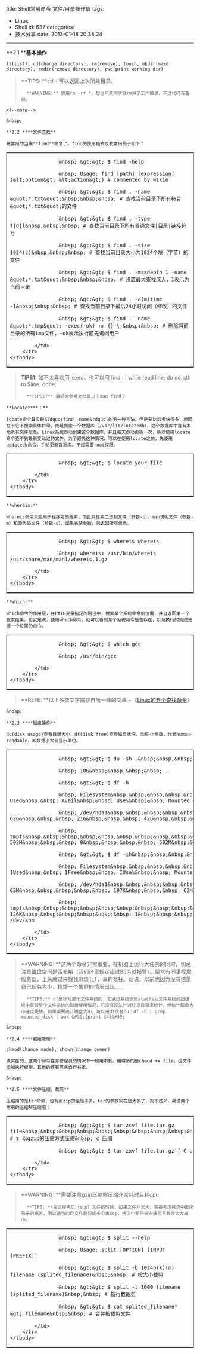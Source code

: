 title: Shell常用命令 文件/目录操作篇
tags:
  - Linux
  - Shell
id: 637
categories:
  - 技术分享
date: 2013-01-18 20:38:24
---

**2.1 ****基本操作**

	ls(list), cd(change directory), rm(remove), touch, mkdir(make directory), rmdir(remove directory), pwd(print working dir)

> **TIPS: **cd - 可以返回上次所处目录。> 
> 
> 		**WARNING:** 慎用rm -rf *，想当年某同学就rm掉了工作目录，不过代码有备份。

	<!--more-->

	&nbsp;

	**2.2 ****文件查找**

	最常用的当属**find**命令了。find的使用格式及我常用例子如下：

<table border="1" cellpadding="0" cellspacing="0" width="631">
	<tbody>
		<tr>
			<td valign="top" width="629">

					&nbsp; &gt;&gt; $ find -help

					&nbsp; Usage: find [path] [expression](&lt;option&gt; &lt;action&gt;) # commented by wikie

					&nbsp; &gt;&gt; $ find . -name &quot;*.txt&quot;&nbsp;&nbsp;&nbsp; # 查找当前目录下所有符合&quot;*.txt&quot;的文件

					&nbsp; &gt;&gt; $ find . -type f|d|l&nbsp;&nbsp;&nbsp; # 查找当前目录下所有普通文件|目录|链接符号

					&nbsp; &gt;&gt; $ find . -size 1024(c)&nbsp;&nbsp;&nbsp; # 查找当前目录大小为1024个块（字节）的文件

					&nbsp; &gt;&gt; $ find . -maxdepth 1 -name &quot;*.txt&quot;&nbsp;&nbsp;&nbsp; # 设置最大查找深入，1表示为当前目录

					&nbsp; &gt;&gt; $ find . -a(m)time -1&nbsp;&nbsp;&nbsp; # 查找当前目录下最后24小时访问（修改）的文件

					&nbsp; &gt;&gt; $ find . -name &quot;*.tmp&quot; -exec(-ok) rm {} \;&nbsp;&nbsp; # 删除当前目录的所有tmp文件，-ok表示执行前先询问用户

			</td>
		</tr>
	</tbody>
</table>

> **TIPS1:** 如不太喜欢用-exec，也可以用 find . | while read line; do do_sth to $line; done;> 
> 
> 		**TIPS2:** 最好的参考文档莫过于man find了

	**locate****：**

	locate命令其实是&ldquo;find -name&rdquo;的另一种写法，但是要比后者快得多，原因在于它不搜索具体目录，而是搜索一个数据库（/var/lib/locatedb），这个数据库中含有本地所有文件信息。Linux系统自动创建这个数据库，并且每天自动更新一次，所以使用locate命令查不到最新变动过的文件。为了避免这种情况，可以在使用locate之前，先使用updatedb命令，手动更新数据库。不过需要root权限。

<table border="1" cellpadding="0" cellspacing="0" width="631">
	<tbody>
		<tr>
			<td valign="top" width="629">

					&nbsp; &gt;&gt; $ locate your_file

			</td>
		</tr>
	</tbody>
</table>

	**whereis:**

	whereis命令只能用于程序名的搜索，而且只搜索二进制文件（参数-b）、man说明文件（参数-m）和源代码文件（参数-s）。如果省略参数，则返回所有信息。

<table border="1" cellpadding="0" cellspacing="0" width="632">
	<tbody>
		<tr>
			<td valign="top" width="630">

					&nbsp; &gt;&gt; $ whereis whereis

					&nbsp; whereis: /usr/bin/whereis /usr/share/man/man1/whereis.1.gz

			</td>
		</tr>
	</tbody>
</table>

	**which:**

	which命令的作用是，在PATH变量指定的路径中，搜索某个系统命令的位置，并且返回第一个搜索结果。也就是说，使用which命令，就可以看到某个系统命令是否存在，以及执行的到底是哪一个位置的命令。

<table border="1" cellpadding="0" cellspacing="0" width="633">
	<tbody>
		<tr>
			<td valign="top" width="631">

					&nbsp; &gt;&gt; $ which gcc

					&nbsp; /usr/bin/gcc

			</td>
		</tr>
	</tbody>
</table>

> **REFE: **以上多数文字摘抄自阮一峰的文章 - 《[Linux的五个查找命令](http://www.ruanyifeng.com/blog/2009/10/5_ways_to_search_for_files_using_the_terminal.html)》

	&nbsp;

	**2.3 ****磁盘操作**

	du(disk usage)查看目录大小，df(disk free)查看磁盘状况。均有-h参数，代表human-readable，即数据小大会显示单位。

<table border="1" cellpadding="0" cellspacing="0" width="634">
	<tbody>
		<tr>
			<td valign="top" width="632">

					&nbsp; &gt;&gt; $ du -sh .&nbsp;&nbsp;&nbsp;&nbsp; # -s summay

					&nbsp; 10G&nbsp;&nbsp;&nbsp;&nbsp; .

					&nbsp; &gt;&gt; $ df -h

					&nbsp; Filesystem&nbsp;&nbsp;&nbsp;&nbsp;&nbsp;&nbsp;&nbsp;&nbsp;&nbsp;&nbsp;&nbsp; Size&nbsp;&nbsp; Used&nbsp;&nbsp; Avail&nbsp;&nbsp; Use%&nbsp;&nbsp; Mounted on

					&nbsp; /dev/hda1&nbsp;&nbsp;&nbsp;&nbsp;&nbsp;&nbsp;&nbsp;&nbsp;&nbsp;&nbsp;&nbsp;&nbsp; 62G&nbsp;&nbsp;&nbsp; 21G&nbsp;&nbsp;&nbsp; 42G&nbsp;&nbsp;&nbsp; 34%&nbsp;&nbsp;&nbsp;&nbsp; /

					&nbsp; tmpfs&nbsp;&nbsp;&nbsp;&nbsp;&nbsp;&nbsp;&nbsp;&nbsp;&nbsp;&nbsp;&nbsp;&nbsp;&nbsp;&nbsp;&nbsp;&nbsp;&nbsp;&nbsp; 502M&nbsp;&nbsp;&nbsp; 0&nbsp;&nbsp;&nbsp;&nbsp; 502M&nbsp;&nbsp;&nbsp; 0%&nbsp;&nbsp;&nbsp;&nbsp; /dev/shm

					&nbsp; &gt;&gt; $ df -ih&nbsp;&nbsp;&nbsp;&nbsp;&nbsp;&nbsp;&nbsp;&nbsp;&nbsp; # -i inode usage

					&nbsp; Filesystem&nbsp;&nbsp;&nbsp;&nbsp;&nbsp;&nbsp;&nbsp;&nbsp;&nbsp;&nbsp;&nbsp; Inodes&nbsp;&nbsp; IUsed&nbsp;&nbsp; IFree&nbsp;&nbsp; IUse%&nbsp;&nbsp; Mounted on

					&nbsp; /dev/hda1&nbsp;&nbsp;&nbsp;&nbsp;&nbsp;&nbsp;&nbsp;&nbsp;&nbsp;&nbsp;&nbsp;&nbsp;&nbsp; 63M&nbsp;&nbsp;&nbsp;&nbsp;&nbsp; 197K&nbsp;&nbsp;&nbsp; 62M&nbsp;&nbsp;&nbsp; 1%&nbsp;&nbsp; /

					&nbsp; tmpfs&nbsp;&nbsp;&nbsp;&nbsp;&nbsp;&nbsp;&nbsp;&nbsp;&nbsp;&nbsp;&nbsp;&nbsp;&nbsp;&nbsp;&nbsp;&nbsp;&nbsp;&nbsp;&nbsp; 126K&nbsp;&nbsp;&nbsp;&nbsp;&nbsp;&nbsp; 1&nbsp;&nbsp;&nbsp;&nbsp;&nbsp;&nbsp; 126K&nbsp;&nbsp;&nbsp; 1%&nbsp;&nbsp; /dev/shm

			</td>
		</tr>
	</tbody>
</table>

> **WARNING: **这两个命令非常重要，在机器上运行大任务的同时，切忌注意磁盘空间是否充裕（我们这里规定超过85%就报警）。经常有同事撑爆服务器，上头就过来找我麻烦T_T，真的冤枉。话说，以前也因为没有估量自己任务大小，撑爆一个集群的情况出现&hellip;&hellip;> 
> 
> 		**TIPS:** df是针对整个文件系统的，它通过系统调用statfs从文件系统的超级块中获取整个文件系统的磁盘使用情况，它没有没法针对任意目录来统计，但统计磁盘大小速度更快。如果需要统计磁盘大小，可以用df代替du：df -h | grep mounted_disk | awk &#39;{print $4}&#39;

	&nbsp;

	**2.4 ****权限管理**

	chmod(change mode), chown(change owner)

	说实在的，这两个命令在非管理员的情况下一般用不到。用得多的是chmod +x file，给文件添加执行权限。其他的还有需求自行谷歌。

	&nbsp;

	**2.5 ****文件压缩、裁剪**

	压缩用的是tar命令，也有用zip的但是不多。tar的参数实在是太多了，列不过来，就说两个常用的压缩解压缩吧：

<table border="1" cellpadding="0" cellspacing="0" width="630">
	<tbody>
		<tr>
			<td valign="top" width="628">

					&nbsp; &gt;&gt; $ tar zcvf file.tar.gz file&nbsp;&nbsp;&nbsp;&nbsp;&nbsp;&nbsp;&nbsp;&nbsp;&nbsp;&nbsp;&nbsp;&nbsp;&nbsp;&nbsp;&nbsp;&nbsp;&nbsp;&nbsp; # z 以gzip的压缩方式压缩&nbsp; c 压缩

					&nbsp; &gt;&gt; $ tar zxvf file.tar.gz [-C untar_dir]

			</td>
		</tr>
	</tbody>
</table>

> **WARNING: **需要注意gzip压缩解压缩非常耗时且耗cpu> 
> 
> 		**TIPS: **在远程拷贝（scp）文件的时候，如果文件非常大，需要考虑拷贝中断所带来的痛苦。所以适当的将文件裁剪成多个再scp，拷贝中断带来的痛苦系数会大大减小。

<table border="1" cellpadding="0" cellspacing="0" width="632">
	<tbody>
		<tr>
			<td valign="top" width="630">

					&nbsp; &gt;&gt; $ split --help

					&nbsp; Usage: split [OPTION] [INPUT [PREFIX]]

					&nbsp; &gt;&gt; $ split -b 1024b(k)(m) filename (splited_filename)&nbsp;&nbsp; # 按大小裁剪

					&nbsp; &gt;&gt; $ split -l 1000 filename (splited_filename)&nbsp;&nbsp; # 按行数裁剪

					&nbsp; &gt;&gt; $ cat splited_filename* &gt; filename&nbsp;&nbsp; # 合并被裁剪文件

			</td>
		</tr>
	</tbody>
</table>
